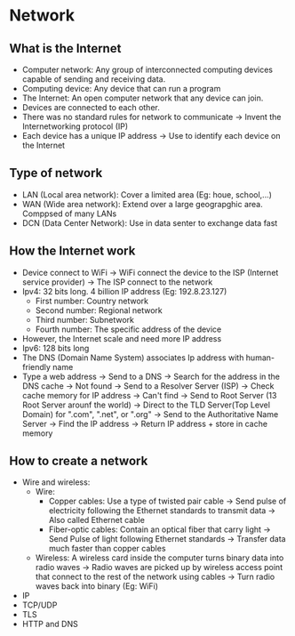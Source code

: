 # Network
## What is the Internet
- Computer network: Any group of interconnected computing devices capable of sending and receiving data. 
- Computing device: Any device that can run a program
- The Internet: An open computer network that any device can join.
- Devices are connected to each other. 
- There was no standard rules for network to communicate -> Invent the Internetworking protocol (IP)
- Each device has a unique IP address -> Use to identify each device on the Internet
## Type of network
- LAN (Local area network): Cover a limited area (Eg: houe, school,...)
- WAN (Wide area network): Extend over a large geograpghic area. Comppsed of many LANs
- DCN (Data Center Network): Use in data senter to exchange data fast
## How the Internet work
- Device connect to WiFi -> WiFi connect the device to the ISP (Internet service provider) -> The ISP connect to the network
- Ipv4: 32 bits long. 4 billion IP address (Eg: 192.8.23.127)
  - First number: Country network
  - Second number: Regional network
  - Third number: Subnetwork
  - Fourth number: The specific address of the device
- However, the Internet scale and need more IP address
- Ipv6: 128 bits long
- The DNS (Domain Name System) associates Ip address with human-friendly name
- Type a web address -> Send to a DNS -> Search for the address in the DNS cache -> Not found -> Send to a Resolver Server (ISP) -> Check cache memory for IP address -> Can't find -> Send to Root Server (13 Root Server arounf the world) -> Direct to the TLD Server(Top Level Domain) for ".com", ".net", or ".org" -> Send to the Authoritative Name Server -> Find the IP address -> Return IP address + store in cache memory

## How to create a network
- Wire and wireless: 
  - Wire: 
    - Copper cables: Use a type of twisted pair cable -> Send pulse of electricity following the Ethernet standards to transmit data -> Also called Ethernet cable
    - Fiber-optic cables: Contain an optical fiber that carry light -> Send Pulse of light following Ethernet standards -> Transfer data much faster than copper cables
  - Wireless: A wireless card inside the computer turns binary data into radio waves -> Radio waves are picked up by wireless access point that connect to the rest of the network using cables -> Turn radio waves back into binary (Eg: WiFi)
- IP
- TCP/UDP
- TLS
- HTTP and DNS